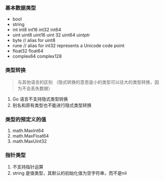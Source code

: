 ### 基本数据类型
* bool
* string
* int int8 int16 int32 int64
* uint uint8 uint16 uint 32 uint64 uintptr
* byte // alias for uint8
* rune // alias for int32 represents a Unicode code point
* float32 float64
* complex64 complex128
### 类型转换
> 与其他语言的区别 （隐式转换的意思是小的类型可以往大的类型转换，因为不会丢失数据）
1. Go 语言不支持隐式类型转换
2. 别名和原有类型也不能进行隐式类型转换
### 类型的预定义的值
1. math.MaxInt64
2. math.MaxFloat64
3. math.MaxUint32
### 指针类型
1. 不支持指针运算
2. string 是值类型，其默认的初始化值为空字符串，而不是nil
